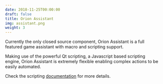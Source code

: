 ```yaml
---
date: 2018-11-25T00:00:00
draft: false
title: Orion Assistant
img: assistant.png
weight: 3
---
```


Currently the only closed source component, Orion Assistant is a full featured game assistant with macro and scripting support.

Making use of the powerful Qt scripting, a Javascript based scripting engine, Orion Assistant is extremely flexible enabling complex actions to be easily automated.

Check the scripting [documentation](https://docs.orionuo.com/scripting/scripting.html) for more details.
